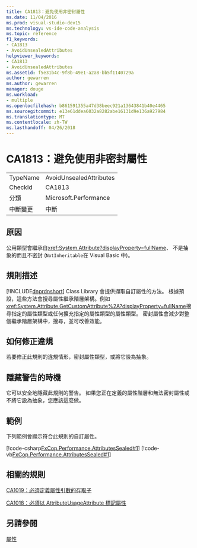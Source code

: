 ```yaml
---
title: CA1813：避免使用非密封屬性
ms.date: 11/04/2016
ms.prod: visual-studio-dev15
ms.technology: vs-ide-code-analysis
ms.topic: reference
f1_keywords:
- CA1813
- AvoidUnsealedAttributes
helpviewer_keywords:
- CA1813
- AvoidUnsealedAttributes
ms.assetid: f5e31b4c-9f8b-49e1-a2a8-bb5f1140729a
author: gewarren
ms.author: gewarren
manager: douge
ms.workload:
- multiple
ms.openlocfilehash: b861591355a47d38beec921a13643841b40e4465
ms.sourcegitcommit: e13e61ddea6032a8282abe16131d9e136a927984
ms.translationtype: MT
ms.contentlocale: zh-TW
ms.lasthandoff: 04/26/2018
---
```

# <a name="ca1813-avoid-unsealed-attributes"></a>CA1813：避免使用非密封屬性
|||
|-|-|
|TypeName|AvoidUnsealedAttributes|
|CheckId|CA1813|
|分類|Microsoft.Performance|
|中斷變更|中斷|

## <a name="cause"></a>原因
 公用類型會繼承自<xref:System.Attribute?displayProperty=fullName>、 不是抽象的而且不密封 (`NotInheritable`在 Visual Basic 中)。

## <a name="rule-description"></a>規則描述
 [!INCLUDE[dnprdnshort](../code-quality/includes/dnprdnshort_md.md)] Class Library 會提供擷取自訂屬性的方法。 根據預設，這些方法會搜尋屬性繼承階層架構。例如<xref:System.Attribute.GetCustomAttribute%2A?displayProperty=fullName>搜尋指定的屬性類型或任何擴充指定的屬性類型的屬性類型。 密封屬性會減少對整個繼承階層架構中，搜尋，並可改善效能。

## <a name="how-to-fix-violations"></a>如何修正違規
 若要修正此規則的違規情形，密封屬性類型，或將它設為抽象。

## <a name="when-to-suppress-warnings"></a>隱藏警告的時機
 它可以安全地隱藏此規則的警告。 如果您正在定義的屬性階層和無法密封屬性或不將它設為抽象，您應該這麼做。

## <a name="example"></a>範例
 下列範例會顯示符合此規則的自訂屬性。

 [!code-csharp[FxCop.Performance.AttributesSealed#1](../code-quality/codesnippet/CSharp/ca1813-avoid-unsealed-attributes_1.cs)]
 [!code-vb[FxCop.Performance.AttributesSealed#1](../code-quality/codesnippet/VisualBasic/ca1813-avoid-unsealed-attributes_1.vb)]

## <a name="related-rules"></a>相關的規則
 [CA1019：必須定義屬性引數的存取子](../code-quality/ca1019-define-accessors-for-attribute-arguments.md)

 [CA1018：必須以 AttributeUsageAttribute 標記屬性](../code-quality/ca1018-mark-attributes-with-attributeusageattribute.md)

## <a name="see-also"></a>另請參閱
 [屬性](/dotnet/standard/design-guidelines/attributes)
